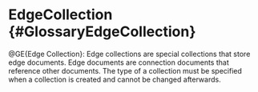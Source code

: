 EdgeCollection {#GlossaryEdgeCollection}
========================================

@GE{Edge Collection}: Edge collections are special collections that
store edge documents. Edge documents are connection documents that 
reference other documents.
The type of a collection must be specified when a collection is 
created and cannot be changed afterwards.
